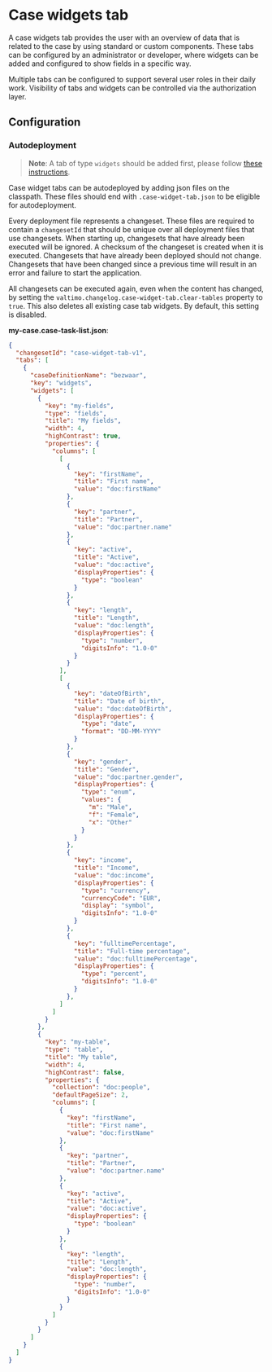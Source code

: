 # Case widgets tab
A case widgets tab provides the user with an overview of data that is related to the case by using standard or custom components.
These tabs can be configured by an administrator or developer, where widgets can be added and configured to show fields in a specific way.

Multiple tabs can be configured to support several user roles in their daily work. Visibility of tabs and widgets can be controlled via the authorization layer.

## Configuration

### Autodeployment
> **Note**: A tab of type `widgets` should be added first, please follow [these instructions](../case-tabs.md#auto-deploying-case-tabs). 

Case widget tabs can be autodeployed by adding json files on the classpath.
These files should end with `.case-widget-tab.json` to be eligible for autodeployment.

Every deployment file represents a changeset. These files are required to contain a `changesetId` that should be unique
over all deployment files that use changesets. When starting up, changesets that have already been executed will be ignored.
A checksum of the changeset is created when it is executed. Changesets that have already been deployed should not change.
Changesets that have been changed since a previous time will result in an error and failure to start the application.

All changesets can be executed again, even when the content has changed, by setting the `valtimo.changelog.case-widget-tab.clear-tables` property to `true`. This also deletes all existing case tab widgets.
By default, this setting is disabled.

**my-case.case-task-list.json**:
```json
{
  "changesetId": "case-widget-tab-v1",
  "tabs": [
    {
      "caseDefinitionName": "bezwaar",
      "key": "widgets",
      "widgets": [
        {
          "key": "my-fields",
          "type": "fields",
          "title": "My fields",
          "width": 4,
          "highContrast": true,
          "properties": {
            "columns": [
              [
                {
                  "key": "firstName",
                  "title": "First name",
                  "value": "doc:firstName"
                },
                {
                  "key": "partner",
                  "title": "Partner",
                  "value": "doc:partner.name"
                },
                {
                  "key": "active",
                  "title": "Active",
                  "value": "doc:active",
                  "displayProperties": {
                    "type": "boolean"
                  }
                },
                {
                  "key": "length",
                  "title": "Length",
                  "value": "doc:length",
                  "displayProperties": {
                    "type": "number",
                    "digitsInfo": "1.0-0"
                  }
                }
              ],
              [
                {
                  "key": "dateOfBirth",
                  "title": "Date of birth",
                  "value": "doc:dateOfBirth",
                  "displayProperties": {
                    "type": "date",
                    "format": "DD-MM-YYYY"
                  }
                },
                {
                  "key": "gender",
                  "title": "Gender",
                  "value": "doc:partner.gender",
                  "displayProperties": {
                    "type": "enum",
                    "values": {
                      "m": "Male",
                      "f": "Female",
                      "x": "Other"
                    }
                  }
                },
                {
                  "key": "income",
                  "title": "Income",
                  "value": "doc:income",
                  "displayProperties": {
                    "type": "currency",
                    "currencyCode": "EUR",
                    "display": "symbol",
                    "digitsInfo": "1.0-0"
                  }
                },
                {
                  "key": "fulltimePercentage",
                  "title": "Full-time percentage",
                  "value": "doc:fulltimePercentage",
                  "displayProperties": {
                    "type": "percent",
                    "digitsInfo": "1.0-0"
                  }
                },
              ]
            ]
          }
        },
        {
          "key": "my-table",
          "type": "table",
          "title": "My table",
          "width": 4,
          "highContrast": false,
          "properties": {
            "collection": "doc:people",
            "defaultPageSize": 2,
            "columns": [
              {
                "key": "firstName",
                "title": "First name",
                "value": "doc:firstName"
              },
              {
                "key": "partner",
                "title": "Partner",
                "value": "doc:partner.name"
              },
              {
                "key": "active",
                "title": "Active",
                "value": "doc:active",
                "displayProperties": {
                  "type": "boolean"
                }
              },
              {
                "key": "length",
                "title": "Length",
                "value": "doc:length",
                "displayProperties": {
                  "type": "number",
                  "digitsInfo": "1.0-0"
                }
              }
            ]
          }
        }
      ]
    }
  ]
}


```



